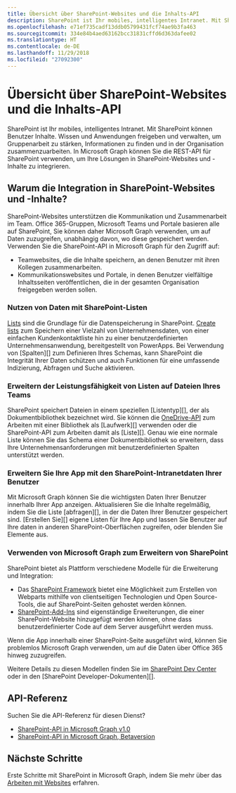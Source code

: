 ```yaml
---
title: Übersicht über SharePoint-Websites und die Inhalts-API
description: SharePoint ist Ihr mobiles, intelligentes Intranet. Mit SharePoint können Benutzer Inhalte. Wissen und Anwendungen freigeben und verwalten, um Gruppenarbeit zu stärken, Informationen zu finden und in der Organisation zusammenzuarbeiten. In Microsoft Graph können Sie die REST-API für SharePoint verwenden, um Ihre Lösungen in SharePoint-Websites und -Inhalte zu integrieren.
ms.openlocfilehash: e71ef735cadf13ddb05799431fcf74ae9b3fa463
ms.sourcegitcommit: 334e84b4aed63162bcc31831cffd6d363dafee02
ms.translationtype: HT
ms.contentlocale: de-DE
ms.lasthandoff: 11/29/2018
ms.locfileid: "27092300"
---
```

# <a name="sharepoint-sites-and-content-api-overview"></a>Übersicht über SharePoint-Websites und die Inhalts-API

SharePoint ist Ihr mobiles, intelligentes Intranet. Mit SharePoint können Benutzer Inhalte. Wissen und Anwendungen freigeben und verwalten, um Gruppenarbeit zu stärken, Informationen zu finden und in der Organisation zusammenzuarbeiten. In Microsoft Graph können Sie die REST-API für SharePoint verwenden, um Ihre Lösungen in SharePoint-Websites und -Inhalte zu integrieren.

## <a name="why-integrate-with-sharepoint-sites-and-content"></a>Warum die Integration in SharePoint-Websites und -Inhalte?

SharePoint-Websites unterstützen die Kommunikation und Zusammenarbeit im Team. Office 365-Gruppen, Microsoft Teams und Portale basieren alle auf SharePoint, Sie können daher Microsoft Graph verwenden, um auf Daten zuzugreifen, unabhängig davon, wo diese gespeichert werden. Verwenden Sie die SharePoint-API in Microsoft Graph für den Zugriff auf:

- Teamwebsites, die die Inhalte speichern, an denen Benutzer mit ihren Kollegen zusammenarbeiten.
- Kommunikationswebsites und Portale, in denen Benutzer vielfältige Inhaltsseiten veröffentlichen, die in der gesamten Organisation freigegeben werden sollen.

### <a name="unleash-your-data-with-sharepoint-lists"></a>Nutzen von Daten mit SharePoint-Listen

[Lists][list] sind die Grundlage für die Datenspeicherung in SharePoint.
[Create lists][create] zum Speichern einer Vielzahl von Unternehmensdaten, von einer einfachen Kundenkontaktliste hin zu einer benutzerdefinierten Unternehmensanwendung, bereitgestellt von PowerApps.
Bei Verwendung von [Spalten][] zum Definieren Ihres Schemas, kann SharePoint die Integrität Ihrer Daten schützen und auch Funktionen für eine umfassende Indizierung, Abfragen und Suche aktivieren.

### <a name="bring-the-power-of-lists-to-your-teams-files"></a>Erweitern der Leistungsfähigkeit von Listen auf Dateien Ihres Teams

SharePoint speichert Dateien in einem speziellen [Listentyp][], der als Dokumentbibliothek bezeichnet wird.
Sie können die [OneDrive-API][] zum Arbeiten mit einer Bibliothek als [Laufwerk][] verwenden oder die SharePoint-API zum Arbeiten damit als [Liste][].
Genau wie eine normale Liste können Sie das Schema einer Dokumentbibliothek so erweitern, dass Ihre Unternehmensanforderungen mit benutzerdefinierten Spalten unterstützt werden.

### <a name="light-up-your-app-with-your-users-sharepoint-intranet-data"></a>Erweitern Sie Ihre App mit den SharePoint-Intranetdaten Ihrer Benutzer

Mit Microsoft Graph können Sie die wichtigsten Daten Ihrer Benutzer innerhalb Ihrer App anzeigen.
Aktualisieren Sie die Inhalte regelmäßig, indem Sie die Liste [abfragen][], in der die Daten Ihrer Benutzer gespeichert sind.
[Erstellen Sie][] eigene Listen für Ihre App und lassen Sie Benutzer auf Ihre daten in anderen SharePoint-Oberflächen zugreifen, oder blenden Sie Elemente aus.

### <a name="use-microsoft-graph-to-extend-sharepoint"></a>Verwenden von Microsoft Graph zum Erweitern von SharePoint

SharePoint bietet als Plattform verschiedene Modelle für die Erweiterung und Integration:

- Das [SharePoint Framework][] bietet eine Möglichkeit zum Erstellen von Webparts mithilfe von clientseitigen Technologien und Open Source-Tools, die auf SharePoint-Seiten gehostet werden können.
- [SharePoint-Add-Ins][] sind eigenständige Erweiterungen, die einer SharePoint-Website hinzugefügt werden können, ohne dass benutzerdefinierter Code auf dem Server ausgeführt werden muss.

Wenn die App innerhalb einer SharePoint-Seite ausgeführt wird, können Sie problemlos Microsoft Graph verwenden, um auf die Daten über Office 365 hinweg zuzugreifen.

Weitere Details zu diesen Modellen finden Sie im [SharePoint Dev Center][] oder in den [SharePoint Developer-Dokumenten][].

## <a name="api-reference"></a>API-Referenz
Suchen Sie die API-Referenz für diesen Dienst?

- [SharePoint-API in Microsoft Graph v1.0](/graph/api/resources/sharepoint?view=graph-rest-1.0)
- [SharePoint-API in Microsoft Graph, Betaversion](/graph/api/resources/sharepoint?view=graph-rest-beta)

## <a name="next-steps"></a>Nächste Schritte

Erste Schritte mit SharePoint in Microsoft Graph, indem Sie mehr über das [Arbeiten mit Websites][SharePoint] erfahren.

[list]: /graph/api/resources/list?view=graph-rest-1.0
[columns]: /graph/api/resources/columndefinition?view=graph-rest-1.0
[list type]: /graph/api/resources/listinfo?view=graph-rest-1.0
[create]: /graph/api/list-create?view=graph-rest-1.0
[querying]: /graph/api/listitem-get?view=graph-rest-1.0
[drive]: /graph/api/resources/drive?view=graph-rest-1.0
[OneDrive-API]: /graph/api/resources/onedrive?view=graph-rest-1.0
[SharePoint Framework]: https://docs.microsoft.com/sharepoint/dev/spfx/sharepoint-framework-overview
[SharePoint-Add-Ins]: https://docs.microsoft.com/sharepoint/dev/sp-add-ins/sharepoint-add-ins
[SharePoint Dev Center]: https://developer.microsoft.com/sharepoint
[SharePoint Developer-Dokumente]: https://aka.ms/spdev-docs
[SharePoint]: /graph/api/resources/sharepoint?view=graph-rest-1.0
